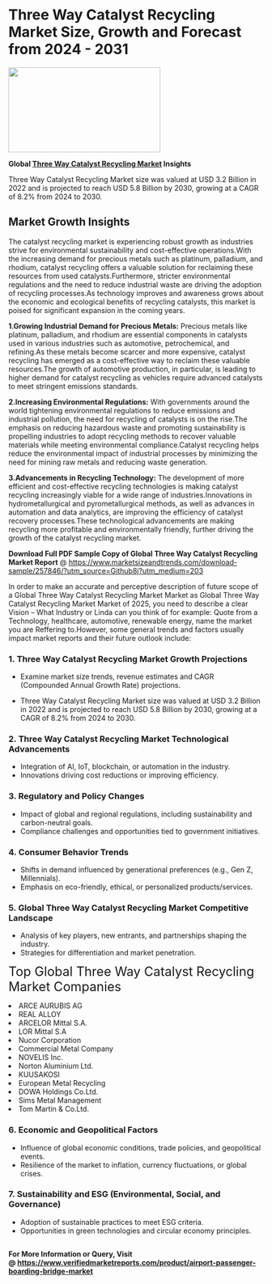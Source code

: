<H1>Three Way Catalyst Recycling Market Size, Growth and Forecast from 2024 - 2031</H1><img class="aligncenter size-medium wp-image-584254" src="https://thirdeyenews.in/wp-content/uploads/2024/09/Global-Market-Research-300x168.jpeg" alt="" width="300" height="168" /><p><strong>Global&nbsp;<a href="https://www.marketsizeandtrends.com/download-sample/257846/?utm_source=Github8j?utm_medium=203">Three Way Catalyst Recycling Market</a> Insights</strong></p><p>Three Way Catalyst Recycling Market size was valued at USD 3.2 Billion in 2022 and is projected to reach USD 5.8 Billion by 2030, growing at a CAGR of 8.2% from 2024 to 2030.</p><p><h2>Market Growth Insights</h2> <p>The catalyst recycling market is experiencing robust growth as industries strive for environmental sustainability and cost-effective operations.With the increasing demand for precious metals such as platinum, palladium, and rhodium, catalyst recycling offers a valuable solution for reclaiming these resources from used catalysts.Furthermore, stricter environmental regulations and the need to reduce industrial waste are driving the adoption of recycling processes.As technology improves and awareness grows about the economic and ecological benefits of recycling catalysts, this market is poised for significant expansion in the coming years.</p> <p><strong>1.Growing Industrial Demand for Precious Metals:</strong> Precious metals like platinum, palladium, and rhodium are essential components in catalysts used in various industries such as automotive, petrochemical, and refining.As these metals become scarcer and more expensive, catalyst recycling has emerged as a cost-effective way to reclaim these valuable resources.The growth of automotive production, in particular, is leading to higher demand for catalyst recycling as vehicles require advanced catalysts to meet stringent emissions standards.</p> <p><strong>2.Increasing Environmental Regulations:</strong> With governments around the world tightening environmental regulations to reduce emissions and industrial pollution, the need for recycling of catalysts is on the rise.The emphasis on reducing hazardous waste and promoting sustainability is propelling industries to adopt recycling methods to recover valuable materials while meeting environmental compliance.Catalyst recycling helps reduce the environmental impact of industrial processes by minimizing the need for mining raw metals and reducing waste generation.</p> <p><strong>3.Advancements in Recycling Technology:</strong> The development of more efficient and cost-effective recycling technologies is making catalyst recycling increasingly viable for a wide range of industries.Innovations in hydrometallurgical and pyrometallurgical methods, as well as advances in automation and data analytics, are improving the efficiency of catalyst recovery processes.These technological advancements are making recycling more profitable and environmentally friendly, further driving the growth of the catalyst recycling market.</p> <p><span class=""><strong>Download Full PDF Sample Copy of Global Three Way Catalyst Recycling Market Report</strong> @ <a href="https://www.marketsizeandtrends.com/download-sample/257846/?utm_source=Github8j?utm_medium=203" target="_blank">https://www.marketsizeandtrends.com/download-sample/257846/?utm_source=Github8j?utm_medium=203</a></span></p><p>In order to make an accurate and perceptive description of future scope of a Global&nbsp;Three Way Catalyst Recycling Market Market as Global&nbsp;Three Way Catalyst Recycling Market Market of 2025, you need to describe a clear Vision &ndash; What Industry or Linda can you think of for example: Quote from a Technology, healthcare, automotive, renewable energy, name the market you are Reffering to.However, some general trends and factors usually impact market reports and their future outlook include:</p><h3>1.&nbsp;<strong>Three Way Catalyst Recycling Market Growth Projections</strong></h3><ul><li>Examine market size trends, revenue estimates and CAGR (Compounded Annual Growth Rate) projections.</li><li><p>Three Way Catalyst Recycling Market size was valued at USD 3.2 Billion in 2022 and is projected to reach USD 5.8 Billion by 2030, growing at a CAGR of 8.2% from 2024 to 2030.</p></li></ul><h3>2.&nbsp;<strong>Three Way Catalyst Recycling Market Technological Advancements</strong></h3><ul><li>Integration of AI, IoT, blockchain, or automation in the industry.</li><li>Innovations driving cost reductions or improving efficiency.</li></ul><h3>3.&nbsp;<strong>Regulatory and Policy Changes</strong></h3><ul><li>Impact of global and regional regulations, including sustainability and carbon-neutral goals.</li><li>Compliance challenges and opportunities tied to government initiatives.</li></ul><h3>4.&nbsp;<strong>Consumer Behavior Trends</strong></h3><ul><li>Shifts in demand influenced by generational preferences (e.g., Gen Z, Millennials).</li><li>Emphasis on eco-friendly, ethical, or personalized products/services.</li></ul><h3>5.&nbsp;<strong>Global Three Way Catalyst Recycling Market Competitive Landscape</strong></h3><ul><li>Analysis of key players, new entrants, and partnerships shaping the industry.</li><li>Strategies for differentiation and market penetration.</li></ul><p data-pm-slice="1 1 []"><span style="color: inherit; font-family: inherit; font-size: 25px;">Top Global Three Way Catalyst Recycling Market Companies</span></p><div class="" data-test-id=""><p><li>ARCE AURUBIS AG</li><li> REAL ALLOY</li><li> ARCELOR Mittal S.A.</li><li> LOR Mittal S.A</li><li> Nucor Corporation</li><li> Commercial Metal Company</li><li> NOVELIS Inc.</li><li> Norton Aluminium Ltd.</li><li> KUUSAKOSI</li><li> European Metal Recycling</li><li> DOWA Holdings Co.Ltd.</li><li> Sims Metal Management</li><li> Tom Martin & Co.Ltd.</li></p></div><h3>6.&nbsp;<strong>Economic and Geopolitical Factors</strong></h3><ul><li>Influence of global economic conditions, trade policies, and geopolitical events.</li><li>Resilience of the market to inflation, currency fluctuations, or global crises.</li></ul><h3>7.&nbsp;<strong>Sustainability and ESG (Environmental, Social, and Governance)</strong></h3><ul><li>Adoption of sustainable practices to meet ESG criteria.</li><li>Opportunities in green technologies and circular economy principles.</li></ul><h2><strong style="font-size: 14px;">For More Information or Query, Visit @&nbsp;</strong><a style="background-color: #ffffff; font-size: 14px;" href="https://www.marketsizeandtrends.com/report/three-way-catalyst-recycling-market/" target="_blank">https://www.verifiedmarketreports.com/product/airport-passenger-boarding-bridge-market</a></h2>